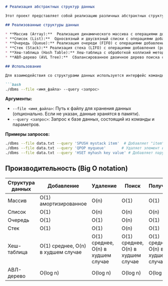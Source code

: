 ```markdown
# Реализация абстрактных структур данных

Этот проект представляет собой реализацию различных абстрактных структур данных с базовым набором операций и удобным интерфейсом командной строки для взаимодействия с ними.

## Реализованные структуры данных

* **Массив (Array):**  Реализация динамического массива с операциями добавления, получения, удаления, замены элементов и определения размера.
* **Список (List):**  Односвязный и двусвязный списки с операциями добавления, удаления, поиска и получения элементов.
* **Очередь (Queue):** Реализация очереди (FIFO) с операциями добавления (enqueue), удаления (dequeue) и чтения (peek).
* **Стек (Stack):** Реализация стека (LIFO) с операциями добавления (push), удаления (pop) и чтения (peek).
* **Хеш-таблица (Hash Table):** Хеш-таблица с обработкой коллизий методом цепочек,  операциями добавления, получения и удаления элементов.
* **АВЛ-дерево (AVL Tree):**  Сбалансированное двоичное дерево поиска с операциями добавления, поиска, удаления и обхода.

## Использование

Для взаимодействия со структурами данных используется интерфейс командной строки.

```bash
./dbms --file <имя_файла> --query <запрос>
```

**Аргументы:**

* `--file <имя_файла>`: Путь к файлу для хранения данных (опционально. Если не указан, данные хранятся в памяти).
* `--query <запрос>`:  Запрос к базе данных, состоящий из команды и параметров.


**Примеры запросов:**

```bash
./dbms --file data.txt --query 'SPUSH mystack item'  # Добавляет "item" в стек "mystack"
./dbms --file data.txt --query 'QPOP myqueue'       # Удаляет элемент из очереди "myqueue"
./dbms --file data.txt --query 'HSET myhash key value' # Добавляет пару "key: value" в хеш-таблицу "myhash"
```

##  Производительность (Big O notation)

| Структура данных | Добавление | Удаление | Поиск    | Получение |
|-------------------|------------|----------|----------|-----------|
| Массив           | O(1) амортизированное | O(n)     | O(1)     | O(1)     |
| Список           | O(1)       | O(n)     | O(n)     | O(n)     |
| Очередь          | O(1)       | O(1)     | O(n)     | O(1)     |
| Стек             | O(1)       | O(1)     | O(n)     | O(1)     |
| Хеш-таблица     | O(1) среднее, O(n) в худшем случае | O(1) среднее, O(n) в худшем случае | O(1) среднее, O(n) в худшем случае | O(1) среднее, O(n) в худшем случае |
| АВЛ-дерево       | O(log n)   | O(log n) | O(log n) | O(log n) |